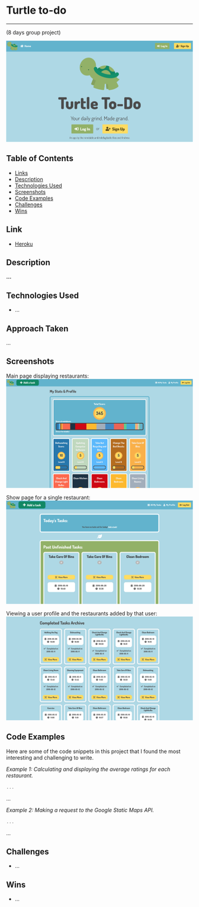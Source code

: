 <!-- PROJECT 3
Day 1 decisions.
What problem are we trying to solve? We have decided that fundamentally we want to provide a way of making the "every-day to day fun". -->

# Turtle to-do
---
(8 days group project)

![Image of Landing Page](./readme-images/landing-page.png)

## Table of Contents

* [Links](#links)
* [Description](#description)
* [Technologies Used](#technologies-used)
* [Screenshots](#screenshots)
* [Code Examples](#code-examples)
* [Challenges](#challenges)
* [Wins](#wins)

## Link

* [Heroku](https://turtle-to-do.herokuapp.com/)

## Description

**...**

## Technologies Used

- ...

## Approach Taken

...

## Screenshots

Main page displaying restaurants:
![Screenshot 1](./readme-images/screenshot1.png)

Show page for a single restaurant:
![Screenshot 2](./readme-images/screenshot2.png)

Viewing a user profile and the restaurants added by that user:
![Screenshot 3](./readme-images/screenshot3.png)

## Code Examples

Here are some of the code snippets in this project that I found the most interesting and challenging to write.

_Example 1: Calculating and displaying the average ratings for each restaurant._

```javascript
...
```

...

_Example 2: Making a request to the Google Static Maps API._

```javascript
...
```

...

## Challenges

* ...

## Wins

* ...
